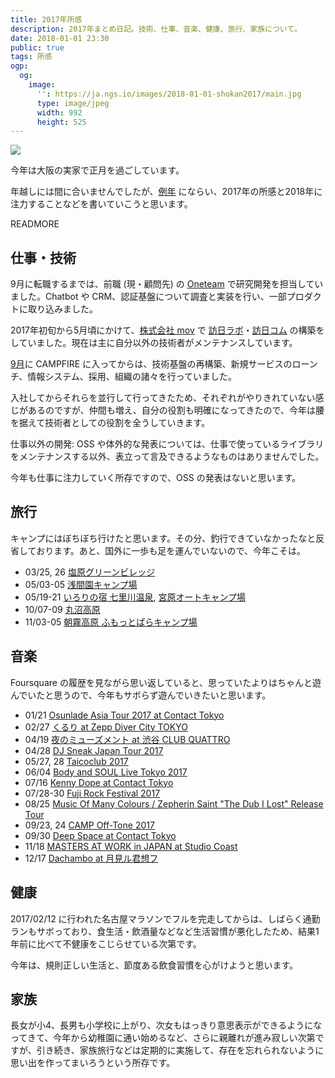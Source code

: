 ```yaml
---
title: 2017年所感
description: 2017年まとめ日記。技術、仕事、音楽、健康、旅行、家族について。
date: 2018-01-01 23:30
public: true
tags: 所感
ogp:
  og:
    image:
      '': https://ja.ngs.io/images/2018-01-01-shokan2017/main.jpg
      type: image/jpeg
      width: 992
      height: 525
---
```


![](2018-01-01-shokan2017/main.jpg)

今年は大阪の実家で正月を過ごしています。

年越しには間に合いませんでしたが、[例年](/t/所感/) にならい、2017年の所感と2018年に注力することなどを書いていこうと思います。

READMORE

## 仕事・技術

9月に転職するまでは、前職 (現・顧問先) の [Oneteam] で研究開発を担当していました。Chatbot や CRM、認証基盤について調査と実装を行い、一部プロダクトに取り込みました。

2017年初旬から5月頃にかけて、[株式会社 mov] で [訪日ラボ]・[訪日コム] の構築をしていました。現在は主に自分以外の技術者がメンテナンスしています。

[9月]に CAMPFIRE に入ってからは、技術基盤の再構築、新規サービスのローンチ、情報システム、採用、組織の諸々を行っていました。

入社してからそれらを並行して行ってきたため、それぞれがやりきれていない感じがあるのですが、仲間も増え、自分の役割も明確になってきたので、今年は腰を据えて技術者としての役割を全うしていきます。

仕事以外の開発: OSS や体外的な発表については、仕事で使っているライブラリをメンテナンスする以外、表立って言及できるようなものはありませんでした。

今年も仕事に注力していく所存ですので、OSS の発表はないと思います。

## 旅行

キャンプにはぼちぼち行けたと思います。その分、釣行できていなかったなと反省しております。あと、国外に一歩も足を運んでいないので、今年こそは。

- 03/25, 26 [塩原グリーンビレッジ](http://www.shiobara-gv.net/)
- 05/03-05 [浅間園キャンプ場](http://www.asamaen.tsumagoi.gunma.jp/camp.html)
- 05/19-21 [いろりの宿 七里川温泉](http://shichirigawa-onsen.com/), [宮原オートキャンプ場](http://www.camp-miyahara.com/)
- 10/07-09 [丸沼高原](https://www.marunuma.jp/green/attraction/camp/)
- 11/03-05 [朝霧高原 ふもっとぱらキャンプ場](https://fumotoppara.net/)

## 音楽

Foursquare の履歴を見ながら思い返していると、思っていたよりはちゃんと遊んでいたと思うので、今年もサボらず遊んでいきたいと思います。

- 01/21 [Osunlade Asia Tour 2017 at Contact Tokyo](https://www.residentadvisor.net/events/917923)
- 02/27 [くるり at Zepp Diver City TOKYO](http://www.quruli.net/news/chimi/)
- 04/19 [夜のミューズメント at 渋谷 CLUB QUATTRO](http://www.musement.red/posts/1965306)
- 04/28 [DJ Sneak Japan Tour 2017](http://www.contacttokyo.com/schedule/dj-sneak-japan-tour-2017/)
- 05/27, 28 [Taicoclub 2017](http://taicoclub.com/17/)
- 06/04 [Body and SOUL Live Tokyo 2017](http://www.bodyandsoul-japan.com/)
- 07/16 [Kenny Dope at Contact Tokyo](http://ahbproduction.com/2017/06/20/2017-07-16-sun-kenny-dope-contact-tokyo/)
- 07/28-30 [Fuji Rock Festival 2017](http://www.fujirockfestival.com/17/)
- 08/25 [Music Of Many Colours / Zepherin Saint "The Dub I Lost" Release Tour](http://www.contacttokyo.com/schedule/music-of-many-colours-2/)
- 09/23, 24 [CAMP Off-Tone 2017](http://www.offtone.in/camp/)
- 09/30 [Deep Space at Contact Tokyo](http://diskunion.net/clubt/ct/news/article/4/69263)
- 11/18 [MASTERS AT WORK in JAPAN at Studio Coast](http://mawinjapan.com/)
- 12/17 [Dachambo at 月見ル君想フ](http://www.a-kimama.com/culture/2017/12/76303/)

## 健康

2017/02/12 に行われた名古屋マラソンでフルを完走してからは、しばらく通勤ランもサボっており、食生活・飲酒量などなど生活習慣が悪化したため、結果1年前に比べて不健康をこじらせている次第です。

今年は、規則正しい生活と、節度ある飲食習慣を心がけようと思います。

## 家族

長女が小4、長男も小学校に上がり、次女もはっきり意思表示ができるようになってきて、今年から幼稚園に通い始めるなど、さらに親離れが進み寂しい次第ですが、引き続き、家族旅行などは定期的に実施して、存在を忘れられないように思い出を作ってまいろうという所存です。

[9月]: /2017/09/01/campfire-inc/
[Oneteam]: /t/oneteam/
[株式会社 mov]: https://mov.am/
[訪日ラボ]: https://honichi.com/
[訪日コム]: https://service.honichi.com/
